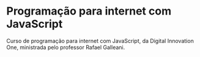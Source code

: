 # Programação para internet com JavaScript
Curso de programação para internet com JavaScript, da Digital Innovation One, ministrada pelo professor Rafael Galleani.

